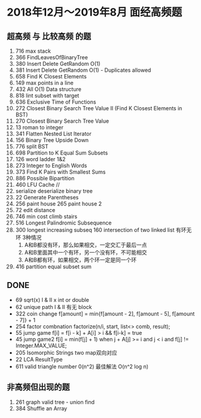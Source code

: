 # 2018年12月～2019年8月 面经高频题

## 超高频 与 比较高频 的题
1. 716 max stack
2. 366 FindLeavesOfBinaryTree
3.  380 Insert Delete GetRandom O(1)
4.  381	Insert Delete GetRandom O(1) - Duplicates allowed    
5.  658	Find K Closest Elements   
6.  149 max points in a line
7. 432 All O(1) Data structure
8. 818 lint subset with target
9. 636 Exclusive Time of Functions 
10. 272	Closest Binary Search Tree Value II  (Find K Closest Elements in BST)
11. 270	Closest Binary Search Tree Value
12. 13 roman to integer
13. 341 Flatten Nested List Iterator
14. 156 Binary Tree Upside Down
15. 776 split BST
16. 698 Partition to K Equal Sum Subsets
17. 126 word ladder 1&2
18. 273 Integer to English Words
19. 373 Find K Pairs with Smallest Sums
20. 886	Possible Bipartition
21. 460	LFU Cache
//
13. serialize deserialize binary tree
16. 22 Generate Parentheses
22. 256 paint house  265 paint house 2
24. 72 edit distance
23. 746 min cost climb stairs
27. 516 Longest Palindromic Subsequence
25. 300 longest increasing subseq
160 intersection of two linked list  有环无环 3种情况
    1. A和B都没有环，那么如果相交，一定交汇于最后一点
    2. A和B里面其中一个有环，另一个没有环，不可能相交
    3. A和B都有环，如果相交，两个环一定是同一个环 
1.  416 partition equal subset sum

## DONE
- 69  sqrt(x) I & II          x int or double      
- 62 unique path I & II       有无 block
- 322 coin change             f[amount] = min{f[amount - 2], f[amount - 5], f[amount - 7]} + 1
- 254 factor combnation       factorize(n/i, start, list<> comb, result);
- 55 jump game                f[i] = f[i - k] + A[i] > i && f[i-k] = true
- 45 jump game2               f[i] = min(f[j] + 1) when j + A[j] >= i and j < i and f[j] != Integer.MAX_VALUE;
- 205 Isomorphic Strings      two map双向对应
- 22 LCA                      ResultType
- 611 valid triangle number   0(n^2) 最佳解法  O(n^2 log n)



## 非高频但出现的题
1. 261 graph valid tree - union find
2. 384	Shuffle an Array   



